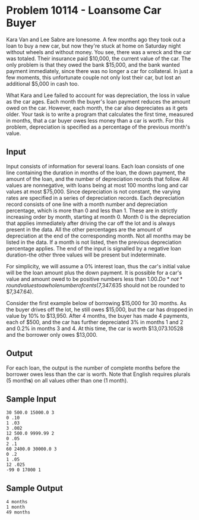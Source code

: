 # Problem 10114 - Loansome Car Buyer 

Kara Van and Lee Sabre are lonesome. A few months ago they took out a
loan to buy a new car, but now they're stuck at home on Saturday night
without wheels and without money. You see, there was a wreck and the car
was totaled. Their insurance paid $10,000, the current value of the
car. The only problem is that they owed the bank $15,000, and the bank
wanted payment immediately, since there was no longer a car for
collateral. In just a few moments, this unfortunate couple not only lost
their car, but lost an additional $5,000 in cash too.

What Kara and Lee failed to account for was depreciation, the loss in
value as the car ages. Each month the buyer's loan payment reduces the
amount owed on the car. However, each month, the car also depreciates as
it gets older. Your task is to write a program that calculates the first
time, measured in months, that a car buyer owes less money than a car is
worth. For this problem, depreciation is specified as a percentage of
the previous month's value.

## Input

Input consists of information for several loans. Each loan consists of
one line containing the duration in months of the loan, the down
payment, the amount of the loan, and the number of depreciation records
that follow. All values are nonnegative, with loans being at most 100
months long and car values at most $75,000. Since depreciation is not
constant, the varying rates are specified in a series of depreciation
records. Each depreciation record consists of one line with a month
number and depreciation percentage, which is more than 0 and less
than 1. These are in strictly increasing order by month, starting at
month 0. Month 0 is the depreciation that applies immediately after
driving the car off the lot and is always present in the data. All the
other percentages are the amount of depreciation at the end of the
corresponding month. Not all months may be listed in the data. If a
month is not listed, then the previous depreciation percentage applies.
The end of the input is signalled by a negative loan duration-the other
three values will be present but indeterminate.

For simplicity, we will assume a 0% interest loan, thus the car's
initial value will be the loan amount plus the down payment. It is
possible for a car's value and amount owed to be positive numbers less
than $1.00. Do *not* round values to a whole number of cents
($7,347.635 should not be rounded to $7,347.64).

Consider the first example below of borrowing $15,000 for 30 months. As
the buyer drives off the lot, he still owes $15,000, but the car has
dropped in value by 10% to $13,950. After 4 months, the buyer has made
4 payments, each of $500, and the car has further depreciated 3% in
months 1 and 2 and 0.2% in months 3 and 4. At this time, the car is
worth $13,073.10528 and the borrower only owes $13,000.

## Output

For each loan, the output is the number of complete months before the
borrower owes less than the car is worth. Note that English requires
plurals (5 month**s**) on all values other than one (1 month).

## Sample Input

```
30 500.0 15000.0 3
0 .10
1 .03
3 .002
12 500.0 9999.99 2
0 .05
2 .1
60 2400.0 30000.0 3
0 .2
1 .05
12 .025
-99 0 17000 1
```

## Sample Output

```
4 months
1 month
49 months
```
